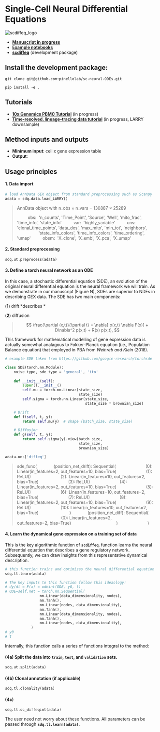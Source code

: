 # Single-Cell Neural Differential Equations

![scdiffeq_logo](https://i.imgur.com/UJ6VCc8.png)

* <a href="https://docs.google.com/document/d/1gCAEqp0lZsxt3LqhKeaeSIIqthrAg3IKkxWXP1sOvgs/edit#">**Manuscript in progress**</a>
* <a href="https://github.com/pinellolab/sc-neural-ODEs/notebooks">**Example notebooks**</a>
* <a href="https://github.com/pinellolab/sc-neural-ODEs/scdiffeq">**scdiffeq**</a> (development package)

## Install the development package:
```
git clone git@github.com:pinellolab/sc-neural-ODEs.git

pip install -e .
```

## Tutorials
* <a href="">**10x Genomics PBMC Tutorial**</a> (in progress)
* <a href="">**Time-resolved, lineage-tracing data tutorial**</a> (in progress, LARRY downsample)

## Method inputs and outputs
* **Minimum input**: cell x gene expression table
* **Output**:


## Usage principles

 #### 1. Data import 


```python
# load AnnData GEX object from standard preprocessing such as Scanpy
adata = sdq.data.load_LARRY()
```

> AnnData object with n_obs × n_vars = 130887 × 25289
> 
>$\:\:\:\:\:\:\:\:\:$obs:$\:$ 'n_counts', 'Time_Point', 'Source', 'Well', 'mito_frac', 'time_info', 'state_info'
$\:\:\:\:\:\:\:\:\:$var:$\:$ 'highly_variable'
$\:\:\:\:\:\:\:\:\:$uns:$\:$ 'clonal_time_points', 'data_des', 'max_mito', 'min_tot', 'neighbors', 
$\:\:\:\:\:\:\:\:\:\:\:\:\:\:\:\:\:\:$'state_info_colors', 'time_info_colors', 'time_ordering', 'umap'
$\:\:\:\:\:\:\:\:\:$obsm:$\:$ 'X_clone', 'X_emb', 'X_pca', 'X_umap'

#### 2. Standard preprocessing 

```python
sdq.ut.preprocess(adata)
```

#### 3. Define a torch neural network as an ODE

In this case, a stochastic differential equation (SDE), an evolution of the original neural differential equation is the neural framework we will train. As we demonstrate in our manuscript (Figure N), SDEs are superior to NDEs in describing GEX data. The SDE has two main components:

(**1**) drift *describes *

(**2**) diffusion

> $$ \frac{\partial (x,t)}{\partial t} = \nabla[ p(x,t) \nabla F(x)] + D\nabla^2 p(x,t) + R(x) p(x,t), $$

This framework for mathematical modelling of gene expression data is actually somewhat analagous to Fokker-Planck equation (i.e., Population Balance equation) that employed in PBA from *Weinreb and Klein* (2018).


```python
# example SDE taken from https://github.com/google-research/torchsde

class SDE(torch.nn.Module):
    noise_type, sde_type = 'general', 'ito'
    
    def __init__(self):
        super().__init__()
        self.mu = torch.nn.Linear(state_size, 
                                  state_size)
        self.sigma = torch.nn.Linear(state_size, 
                                     state_size * brownian_size)

    # Drift
    def f(self, t, y):
        return self.mu(y)  # shape (batch_size, state_size)

    # Diffusion
    def g(self, t, y):
        return self.sigma(y).view(batch_size, 
                                  state_size, 
                                  brownian_size)

```

```python
adata.uns['diffeq']
```
>sde_func(
$\:\:\:\:\:\:\:\:\:\:\:\:$ (position_net_drift): Sequential(
    $\:\:\:\:\:\:\:\:\:\:\:\:\:\:\:\:\:\:\:\:\:\:\:\:$(0): Linear(in_features=2, out_features=10, bias=True)
    $\:\:\:\:\:\:\:\:\:\:\:\:\:\:\:\:\:\:\:\:\:\:\:\:$(1): ReLU()
    $\:\:\:\:\:\:\:\:\:\:\:\:\:\:\:\:\:\:\:\:\:\:\:\:$(2): Linear(in_features=10, out_features=2, bias=True)
    $\:\:\:\:\:\:\:\:\:\:\:\:\:\:\:\:\:\:\:\:\:\:\:\:$(3): ReLU()
    $\:\:\:\:\:\:\:\:\:\:\:\:\:\:\:\:\:\:\:\:\:\:\:\:$(4): Linear(in_features=2, out_features=10, bias=True)
    $\:\:\:\:\:\:\:\:\:\:\:\:\:\:\:\:\:\:\:\:\:\:\:\:$(5): ReLU()
    $\:\:\:\:\:\:\:\:\:\:\:\:\:\:\:\:\:\:\:\:\:\:\:\:$(6): Linear(in_features=10, out_features=2, bias=True)
    $\:\:\:\:\:\:\:\:\:\:\:\:\:\:\:\:\:\:\:\:\:\:\:\:$(7): ReLU()
    $\:\:\:\:\:\:\:\:\:\:\:\:\:\:\:\:\:\:\:\:\:\:\:\:$(8): Linear(in_features=2, out_features=10, bias=True)
    $\:\:\:\:\:\:\:\:\:\:\:\:\:\:\:\:\:\:\:\:\:\:\:\:$(9): ReLU()
    $\:\:\:\:\:\:\:\:\:\:\:\:\:\:\:\:\:\:\:\:\:\:\:\:$(10): Linear(in_features=10, out_features=2, bias=True)
$\:\:\:\:\:\:\:\:\:\:\:\:\:\:\:\:\:\:\:\:\:\:\:\:$  )
$\:\:\:\:\:\:\:\:\:\:\:\:$  (position_net_diff): Sequential(
$\:\:\:\:\:\:\:\:\:\:\:\:\:\:\:\:\:\:\:\:\:\:\:\:\:\:\:\:\:\:\:\:\:\:\:\:$ (0): Linear(in_features=2, 
$\:\:\:\:\:\:\:\:\:\:\:\:\:\:\:\:\:\:\:\:\:\:\:\:\:\:\:\:\:\:\:\:\:\:\:\:$ out_features=2, bias=True)
$\:\:\:\:\:\:\:\:\:\:\:\:\:\:\:\:\:\:\:\:\:\:\:\:\:\:\:\:\:\:\:\:\:\:\:\:$  )
$\:\:\:\:\:\:\:\:\:\:\:\:\:\:\:\:\:\:\:\:\:\:\:\:$)

#### 4. Learn the dynamical gene expression on a training set of data

This is the key algorithmic function of **`scdiffeq`**. function learns the neural differential equation that describes a gene regulatory network. Subsequently, we can draw insights from this representative dynamical description.

```python
# this function trains and optimizes the neural differential equation
sdq.tl.learn(adata)

# The key inputs to this function follow this ideaology:
# dy/dt = F(x) = odeint(ODE, y0, t)
# ODE=self.net = torch.nn.Sequential(
                nn.Linear(data_dimensionality, nodes),
                nn.Tanh(),
                nn.Linear(nodes, data_dimensionality),
                nn.Tanh(),
                nn.Linear(data_dimensionality, nodes),
                nn.Tanh(),
                nn.Linear(nodes, data_dimensionality),
            )
# y0
# t

```

Internally, this function calls a series of functions integral to the method:

#### (4a) Split the data into **`train`**, **`test`**, and **`validation`** sets.

```python
sdq.ut.split(adata)
```
#### (4b) Clonal annotation (if applicable)
```python
sdq.tl.clonality(adata)
```

#### (4c)
```python
sdq.tl.sc_diffeqint(adata)
```

The user need not worry about these functions. All parameters can be passed through **`sdq.tl.learn(adata)`**.

